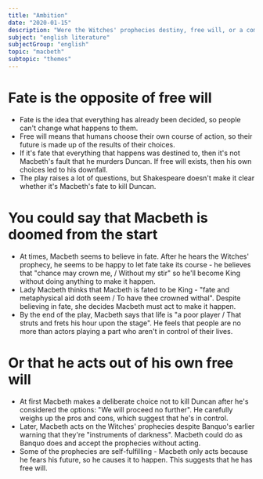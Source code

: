 ```yaml
---
title: "Ambition"
date: "2020-01-15"
description: "Were the Witches' prophecies destiny, free will, or a combination of both?"
subject: "english literature"
subjectGroup: "english"
topic: "macbeth"
subtopic: "themes"
---
```


# Fate is the opposite of free will
- Fate is the idea that everything has already been decided, so people can't change what happens to them.
- Free will means that humans choose their own course of action, so their future is made up of the results of their choices.
- If it's fate that everything that happens was destined to, then it's not Macbeth's fault that he murders Duncan. If free will exists, then his own choices led to his downfall.
- The play raises a lot of questions, but Shakespeare doesn't make it clear whether it's Macbeth's fate to kill Duncan.

# You could say that Macbeth is doomed from the start
- At times, Macbeth seems to believe in fate. After he hears the Witches' prophecy, he seems to be happy to let fate take its course - he believes that "chance may crown me, / Without my stir" so he'll become King without doing anything to make it happen.
- Lady Macbeth thinks that Macbeth is fated to be King - "fate and metaphysical aid doth seem / To have thee crowned withal". Despite believing in fate, she decides Macbeth must act to make it happen.
- By the end of the play, Macbeth says that life is "a poor player / That struts and frets his hour upon the stage". He feels that people are no more than actors playing a part who aren't in control of their lives.

# Or that he acts out of his own free will
- At first Macbeth makes a deliberate choice not to kill Duncan after he's considered the options: "We will proceed no further". He carefully weighs up the pros and cons, which suggest that he's in control.
- Later, Macbeth acts on the Witches' prophecies despite Banquo's earlier warning that they're "instruments of darkness". Macbeth could do as Banquo does and accept the prophecies without acting.
- Some of the prophecies are self-fulfilling - Macbeth only acts because he fears his future, so he causes it to happen. This suggests that he has free will.
